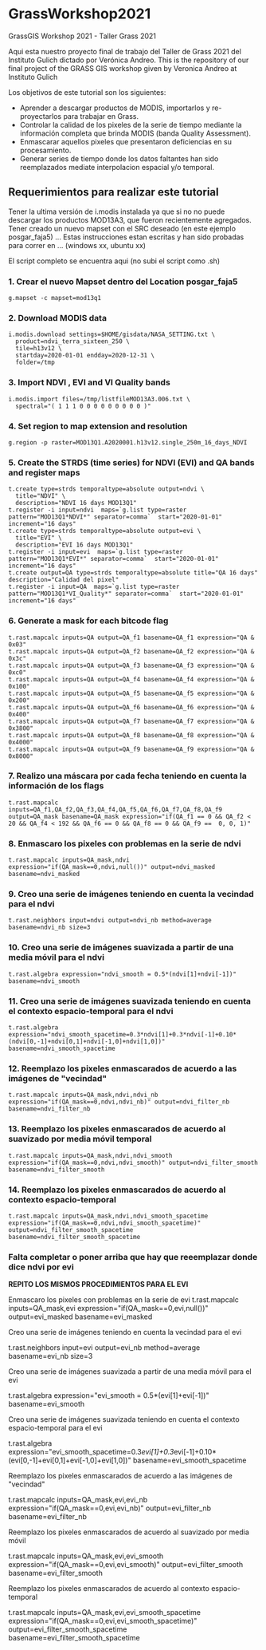 # GrassWorkshop2021
GrassGIS Workshop 2021 - Taller Grass 2021


Aqui esta nuestro proyecto final de trabajo del Taller de Grass 2021 del Instituto Gulich dictado por Verónica Andreo.  This is the repository of our final project of the GRASS GIS workshop given by Veronica Andreo at Instituto Gulich

Los objetivos de este tutorial son los siguientes:

* Aprender a descargar productos de MODIS, importarlos y re-proyectarlos para trabajar en Grass.
* Controlar la calidad de los pixeles de la serie de tiempo mediante la información completa que brinda MODIS (banda Quality Assessment).
* Enmascarar aquellos pixeles que presentaron deficiencias en su procesamiento.
* Generar series de tiempo donde los datos faltantes han sido reemplazados mediate interpolacion espacial y/o temporal.

## Requerimientos para realizar este tutorial
Tener la ultima versión de i.modis instalada ya que si no no puede descargar los productos MOD13A3, que fueron recientemente agregados.
Tener creado un nuevo mapset con el SRC deseado (en este ejemplo posgar_faja5)
...
Estas instrucciones estan escritas y han sido probadas para correr en ... (windows xx, ubuntu xx)

El script completo se encuentra aqui (no subi el script como .sh)

### 1. Crear el nuevo Mapset dentro del Location posgar_faja5
```
g.mapset -c mapset=mod13q1
```
### 2. Download MODIS data
```
i.modis.download settings=$HOME/gisdata/NASA_SETTING.txt \
  product=ndvi_terra_sixteen_250 \
  tile=h13v12 \
  startday=2020-01-01 endday=2020-12-31 \
  folder=/tmp
```
### 3. Import NDVI , EVI and VI Quality bands
```
i.modis.import files=/tmp/listfileMOD13A3.006.txt \
  spectral="( 1 1 1 0 0 0 0 0 0 0 0 0 )"
```
### 4. Set region to map extension and resolution
```
g.region -p raster=MOD13Q1.A2020001.h13v12.single_250m_16_days_NDVI
```
### 5. Create the STRDS (time series) for NDVI (EVI) and QA bands and register maps
```
t.create type=strds temporaltype=absolute output=ndvi \
  title="NDVI" \
  description="NDVI 16 days MOD13Q1" 
t.register -i input=ndvi  maps=`g.list type=raster pattern="MOD13Q1*NDVI*" separator=comma`  start="2020-01-01" increment="16 days" 
t.create type=strds temporaltype=absolute output=evi \
  title="EVI" \
  description="EVI 16 days MOD13Q1" 
t.register -i input=evi  maps=`g.list type=raster pattern="MOD13Q1*EVI*" separator=comma`  start="2020-01-01" increment="16 days"
t.create output=QA type=strds temporaltype=absolute title="QA 16 days" description="Calidad del pixel"
t.register -i input=QA  maps=`g.list type=raster pattern="MOD13Q1*VI_Quality*" separator=comma`  start="2020-01-01" increment="16 days"
```
### 6. Generate a mask for each bitcode flag
```
t.rast.mapcalc inputs=QA output=QA_f1 basename=QA_f1 expression="QA & 0x03" 
t.rast.mapcalc inputs=QA output=QA_f2 basename=QA_f2 expression="QA & 0x3c" 
t.rast.mapcalc inputs=QA output=QA_f3 basename=QA_f3 expression="QA & 0xc0" 
t.rast.mapcalc inputs=QA output=QA_f4 basename=QA_f4 expression="QA & 0x100" 
t.rast.mapcalc inputs=QA output=QA_f5 basename=QA_f5 expression="QA & 0x200" 
t.rast.mapcalc inputs=QA output=QA_f6 basename=QA_f6 expression="QA & 0x400" 
t.rast.mapcalc inputs=QA output=QA_f7 basename=QA_f7 expression="QA & 0x3800" 
t.rast.mapcalc inputs=QA output=QA_f8 basename=QA_f8 expression="QA & 0x4000" 
t.rast.mapcalc inputs=QA output=QA_f9 basename=QA_f9 expression="QA & 0x8000"
```
### 7. Realizo una máscara por cada fecha teniendo en cuenta la información de los flags
```
t.rast.mapcalc inputs=QA_f1,QA_f2,QA_f3,QA_f4,QA_f5,QA_f6,QA_f7,QA_f8,QA_f9 output=QA_mask basename=QA_mask expression="if(QA_f1 == 0 && QA_f2 < 20 && QA_f4 < 192 && QA_f6 == 0 && QA_f8 == 0 && QA_f9 ==  0, 0, 1)"
```
### 8. Enmascaro los pixeles con problemas en la serie de ndvi
```
t.rast.mapcalc inputs=QA_mask,ndvi expression="if(QA_mask==0,ndvi,null())" output=ndvi_masked basename=ndvi_masked
```
### 9. Creo una serie de imágenes teniendo en cuenta la vecindad para el ndvi
```
t.rast.neighbors input=ndvi output=ndvi_nb method=average basename=ndvi_nb size=3
```
### 10. Creo una serie de imágenes suavizada a partir de una media móvil para el ndvi
```
t.rast.algebra expression="ndvi_smooth = 0.5*(ndvi[1]+ndvi[-1])" basename=ndvi_smooth
```
### 11. Creo una serie de imágenes suavizada teniendo en cuenta el contexto espacio-temporal para el ndvi 
```
t.rast.algebra expression="ndvi_smooth_spacetime=0.3*ndvi[1]+0.3*ndvi[-1]+0.10*(ndvi[0,-1]+ndvi[0,1]+ndvi[-1,0]+ndvi[1,0])" basename=ndvi_smooth_spacetime
```
###  12. Reemplazo los pixeles enmascarados de acuerdo a las imágenes de "vecindad"
``` 
t.rast.mapcalc inputs=QA_mask,ndvi,ndvi_nb expression="if(QA_mask==0,ndvi,ndvi_nb)" output=ndvi_filter_nb basename=ndvi_filter_nb
```
### 13.  Reemplazo los pixeles enmascarados de acuerdo al suavizado por media móvil temporal
```
t.rast.mapcalc inputs=QA_mask,ndvi,ndvi_smooth expression="if(QA_mask==0,ndvi,ndvi_smooth)" output=ndvi_filter_smooth basename=ndvi_filter_smooth
```
### 14.  Reemplazo los pixeles enmascarados de acuerdo al contexto espacio-temporal
```
t.rast.mapcalc inputs=QA_mask,ndvi,ndvi_smooth_spacetime expression="if(QA_mask==0,ndvi,ndvi_smooth_spacetime)" output=ndvi_filter_smooth_spacetime basename=ndvi_filter_smooth_spacetime
```

### Falta  completar o poner arriba que hay que reeemplazar donde dice ndvi por evi

__REPITO LOS MISMOS PROCEDIMIENTOS PARA EL EVI__

Enmascaro los pixeles con problemas en la serie de evi
t.rast.mapcalc inputs=QA_mask,evi expression="if(QA_mask==0,evi,null())" output=evi_masked basename=evi_masked

Creo una serie de imágenes teniendo en cuenta la vecindad para el evi

t.rast.neighbors input=evi output=evi_nb method=average basename=evi_nb size=3

Creo una serie de imágenes suavizada a partir de una media móvil para el evi

t.rast.algebra expression="evi_smooth = 0.5*(evi[1]+evi[-1])" basename=evi_smooth

Creo una serie de imágenes suavizada teniendo en cuenta el contexto espacio-temporal para el evi 

t.rast.algebra expression="evi_smooth_spacetime=0.3*evi[1]+0.3*evi[-1]+0.10*(evi[0,-1]+evi[0,1]+evi[-1,0]+evi[1,0])" basename=evi_smooth_spacetime

Reemplazo los pixeles enmascarados de acuerdo a las imágenes de "vecindad"

t.rast.mapcalc inputs=QA_mask,evi,evi_nb expression="if(QA_mask==0,evi,evi_nb)" output=evi_filter_nb basename=evi_filter_nb
 
Reemplazo los pixeles enmascarados de acuerdo al suavizado por media móvil

t.rast.mapcalc inputs=QA_mask,evi,evi_smooth expression="if(QA_mask==0,evi,evi_smooth)" output=evi_filter_smooth basename=evi_filter_smooth

Reemplazo los pixeles enmascarados de acuerdo al contexto espacio-temporal

t.rast.mapcalc inputs=QA_mask,evi,evi_smooth_spacetime expression="if(QA_mask==0,evi,evi_smooth_spacetime)" output=evi_filter_smooth_spacetime basename=evi_filter_smooth_spacetime




